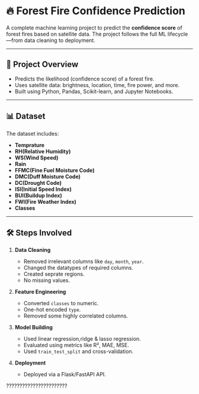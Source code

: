 # 🔥 Forest Fire Confidence Prediction

A complete machine learning project to predict the **confidence score** of forest fires based on satellite data. The project follows the full ML lifecycle—from data cleaning to deployment.

---

## 📁 Project Overview

- Predicts the likelihood (confidence score) of a forest fire.
- Uses satellite data: brightness, location, time, fire power, and more.
- Built using Python, Pandas, Scikit-learn, and Jupyter Notebooks.

---

## 📊 Dataset

The dataset includes:
- **Temprature**
- **RH(Relative Humidity)**
- **WS(Wind Speed)**
- **Rain** 
- **FFMC(Fine Fuel Moisture Code)**
- **DMC(Duff Moisture Code)**
- **DC(Drought Code)** 
- **ISI(Initial Speed Index)**
- **BUI(Buildup Index)**
- **FWI(Fire Weather Index)**
- **Classes** 

---

## 🛠 Steps Involved

1. **Data Cleaning**
   - Removed irrelevant columns like `day`, `month`, `year`.
   - Changed the datatypes of required columns.
   - Created seprate regions.
   - No missing values.

2. **Feature Engineering**
   - Converted `classes` to numeric.
   - One-hot encoded `type`.
   - Removed some highly correlated columns.

3. **Model Building**
   - Used linear regression,ridge & lasso regression.
   - Evaluated using metrics like R², MAE, MSE.
   - Used `train_test_split` and cross-validation.

4. **Deployment**
   - Deployed via a Flask/FastAPI API.

???????????????????????